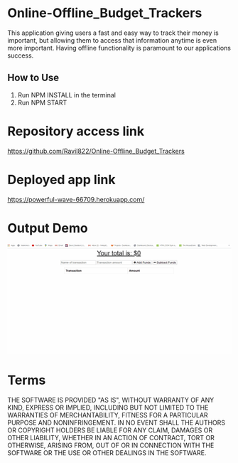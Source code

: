 # Online-Offline_Budget_Trackers

This application giving users a fast and easy way to track their money is important, but allowing them to access that information anytime is even more important. Having offline functionality is paramount to our applications success.

## How to Use
1. Run NPM INSTALL in the terminal
2. Run NPM START


# Repository access link

https://github.com/Ravil822/Online-Offline_Budget_Trackers

# Deployed app link

https://powerful-wave-66709.herokuapp.com/

# Output Demo

<img alt="Demo" src="public/OfflineBudged.gif">

# Terms

THE SOFTWARE IS PROVIDED "AS IS", WITHOUT WARRANTY OF ANY KIND, EXPRESS OR IMPLIED, INCLUDING BUT NOT LIMITED TO THE WARRANTIES OF MERCHANTABILITY, FITNESS FOR A PARTICULAR PURPOSE AND NONINFRINGEMENT. IN NO EVENT SHALL THE AUTHORS OR COPYRIGHT HOLDERS BE LIABLE FOR ANY CLAIM, DAMAGES OR OTHER LIABILITY, WHETHER IN AN ACTION OF CONTRACT, TORT OR OTHERWISE, ARISING FROM, OUT OF OR IN CONNECTION WITH THE SOFTWARE OR THE USE OR OTHER DEALINGS IN THE SOFTWARE.